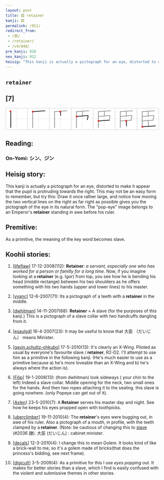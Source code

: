 ```yaml
---
layout: post
title: 臣 retainer
kanji: 臣
permalink: /911/
redirect_from:
 - /臣/
 - /retainer/
 - /v4/848/
pre_kanji: 910
nex_kanji: 912
heisig: "This kanji is actually a pictograph for an eye, distorted to make it appear that the pupil is protruding towards the right. This may not be an easy form to remember, but try this: Draw it once rather large, and notice how moving the two vertical lines on the right as far right as possible gives you the pictograph of the eye in its natural form. The &quot;pop-eye&quot; image belongs to an Emperor's <b>retainer</b> standing in awe before his ruler. As a primitive, the meaning of the key word becomes slave."
---
```


## `retainer`

## [7]

<div class="stroke"><img src="../images/E887A3.png" /></div>

## Reading:

### On-Yomi: シン、ジン

## Heisig story:

This kanji is actually a pictograph for an eye, distorted to make it appear that the pupil is protruding towards the right. This may not be an easy form to remember, but try this: Draw it once rather large, and notice how moving the two vertical lines on the right as far right as possible gives you the pictograph of the eye in its natural form. The &quot;pop-eye&quot; image belongs to an Emperor's <b>retainer</b> standing in awe before his ruler.

## Premitive:

As a primitive, the meaning of the key word becomes slave.

## Koohii stories:

1) [<a href="http://kanji.koohii.com/profile/lifeflaw">lifeflaw</a>] 17-12-2008(112): <strong>Retainer</strong>: <em>a servant, especially one who has worked for a person or familly for a long time.</em> Now, if you imagine looking at a<strong> retainer</strong> (e.g. Igor) from top, you see how he is bending his head (middle rectange) between his two shoulders as he offers something with his two hands (upper and lower lines) to his master.

2) [<a href="http://kanji.koohii.com/profile/yvanc">yvanc</a>] 12-6-2007(71): Its a pictograph of a teeth with a<strong> retainer</strong> in the middle.

3) [<a href="http://kanji.koohii.com/profile/dwhitman">dwhitman</a>] 14-11-2007(68): <strong>Retainer</strong> = A slave (for the purposes of this kanji.) This is a pictograph of a slave collar with two handcuffs dangling from it.

4) [<a href="http://kanji.koohii.com/profile/esaulgd">esaulgd</a>] 16-4-2007(23): It may be useful to know that 大臣 （だいじん） means Minister.

5) [<a href="http://kanji.koohii.com/profile/gavin.schultz-ohkubo">gavin.schultz-ohkubo</a>] 17-5-2010(13): It&#039;s clearly an X-Wing. Piloted as usual by everyone&#039;s favourite slave /<strong> retainer</strong>, R2-D2. I&#039;ll attempt to use him as a primitive in the following kanji. (He&#039;s much easier to use as a primitive because a) he&#039;s more loveable than an X-Wing and b) he&#039;s always where the action is).

6) [<a href="http://kanji.koohii.com/profile/Filip">Filip</a>] 19-1-2008(13): (from dwhitman) look sideways ( your chin to the left) Indeed a slave collar. Middle opening for the neck, two small ones for the hands. And then two ropes attaching it to the sealing. this slave is going nowhere. (only Popeye can get out of it).

7) [<a href="http://kanji.koohii.com/profile/Axlen">Axlen</a>] 23-5-2010(7): A<strong> Retainer</strong> serves his master day and night. See how he keeps his eyes propped open with toothpicks.

8) [<a href="http://kanji.koohii.com/profile/uberclimber">uberclimber</a>] 19-11-2010(4): The<strong> retainer</strong>&#039;s eyes were bugging out, in awe of his ruler. Also a pictograph of a mouth, in profile, with the teeth clamped by a<strong> retainer</strong>. (Note: be cautious of changing this to <a href="../v4/2036">slave</a> (#2036 隷). 大臣 (だいじん) : cabinet minister.

9) [<a href="http://kanji.koohii.com/profile/decals">decals</a>] 12-3-2010(4): I change this to mean Golem. It looks kind of like a brick-wall to me, so it&#039;s a golem made of bricks(that does the princess&#039;s bidding, see next frame).

10) [<a href="http://kanji.koohii.com/profile/digicult">digicult</a>] 3-5-2009(4): As a primitive for this I use <em>eyes popping out</em>. It makes for better stories than a slave, which I find is easily confused with the violent and submissive themes in other stories.
